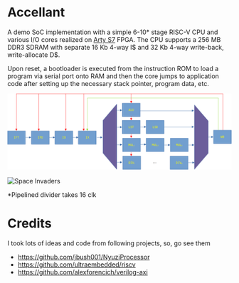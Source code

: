 # Accellant
A demo SoC implementation with a simple 6-10* stage RISC-V CPU and various I/O cores realized on [Arty S7](https://digilent.com/reference/programmable-logic/arty-s7/start) FPGA. The CPU supports a 256 MB DDR3 SDRAM with separate 16 Kb 4-way I$ and 32 Kb 4-way write-back, write-allocate D$.

Upon reset, a bootloader is executed from the instruction ROM to load a program via serial port onto RAM and then the core jumps to application code after setting up the necessary stack pointer, program data, etc.

![accellant_cpu](https://github.com/NotCamelCase/Accellant/blob/master/docs/accellant_cpu.png)

![Space Invaders](https://github.com/NotCamelCase/Accellant/blob/master/docs/VID_20231015_155706.gif)

*Pipelined divider takes 16 clk

# Credits
I took lots of ideas and code from following projects, so, go see them
- https://github.com/jbush001/NyuziProcessor
- https://github.com/ultraembedded/riscv
- https://github.com/alexforencich/verilog-axi